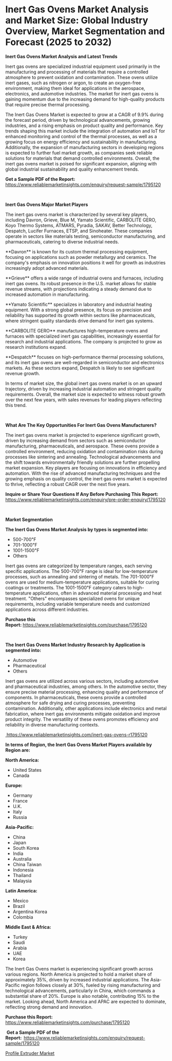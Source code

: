 <p><h1>Inert Gas Ovens Market Analysis and Market Size: Global Industry Overview, Market Segmentation and Forecast (2025 to 2032)</h1></p><p><strong>Inert Gas Ovens Market Analysis and Latest Trends</strong></p>
<p><p>Inert gas ovens are specialized industrial equipment used primarily in the manufacturing and processing of materials that require a controlled atmosphere to prevent oxidation and contamination. These ovens utilize inert gases, such as nitrogen or argon, to create an oxygen-free environment, making them ideal for applications in the aerospace, electronics, and automotive industries. The market for inert gas ovens is gaining momentum due to the increasing demand for high-quality products that require precise thermal processing.</p><p>The Inert Gas Ovens Market is expected to grow at a CAGR of 9.9% during the forecast period, driven by technological advancements, growing industries, and a rising emphasis on product quality and performance. Key trends shaping this market include the integration of automation and IoT for enhanced monitoring and control of the thermal processes, as well as a growing focus on energy efficiency and sustainability in manufacturing. Additionally, the expansion of manufacturing sectors in developing regions is expected to further fuel market growth, as companies seek reliable solutions for materials that demand controlled environments. Overall, the inert gas ovens market is poised for significant expansion, aligning with global industrial sustainability and quality enhancement trends.</p></p>
<p><strong>Get a Sample PDF of the Report:&nbsp;</strong> <a href="https://www.reliablemarketinsights.com/enquiry/request-sample/1795120?utm_campaign=2756&utm_medium=2&utm_source=Github&utm_content=ia&utm_term=10042025&utm_id=inert-gas-ovens">https://www.reliablemarketinsights.com/enquiry/request-sample/1795120</a></p>
<p>&nbsp;</p>
<p><strong>Inert Gas Ovens Major Market Players</strong></p>
<p><p>The inert gas ovens market is characterized by several key players, including Davron, Grieve, Blue M, Yamato Scientific, CARBOLITE GERO, Koyo Thermo Systems, ATMARS, Pyradia, SAKAV, Better Technology, Despatch, Lucifer Furnaces, ETSP, and Sinoheater. These companies operate in sectors like materials testing, semiconductor manufacturing, and pharmaceuticals, catering to diverse industrial needs.</p><p>**Davron** is known for its custom thermal processing equipment, focusing on applications such as powder metallurgy and ceramics. The company's emphasis on innovation positions it well for growth as industries increasingly adopt advanced materials.</p><p>**Grieve** offers a wide range of industrial ovens and furnaces, including inert gas ovens. Its robust presence in the U.S. market allows for stable revenue streams, with projections indicating a steady demand due to increased automation in manufacturing.</p><p>**Yamato Scientific** specializes in laboratory and industrial heating equipment. With a strong global presence, its focus on precision and reliability has supported its growth within sectors like pharmaceuticals, where stringent quality standards drive demand for inert gas systems.</p><p>**CARBOLITE GERO** manufactures high-temperature ovens and furnaces with specialized inert gas capabilities, increasingly essential for research and industrial applications. The company is projected to grow as research institutions expand.</p><p>**Despatch** focuses on high-performance thermal processing solutions, and its inert gas ovens are well-regarded in semiconductor and electronics markets. As these sectors expand, Despatch is likely to see significant revenue growth.</p><p>In terms of market size, the global inert gas ovens market is on an upward trajectory, driven by increasing industrial automation and stringent quality requirements. Overall, the market size is expected to witness robust growth over the next few years, with sales revenues for leading players reflecting this trend.</p></p>
<p>&nbsp;</p>
<p><strong>What Are The Key Opportunities For Inert Gas Ovens Manufacturers?</strong></p>
<p><p>The inert gas ovens market is projected to experience significant growth, driven by increasing demand from sectors such as semiconductor manufacturing, pharmaceuticals, and aerospace. These ovens provide a controlled environment, reducing oxidation and contamination risks during processes like sintering and annealing. Technological advancements and the shift towards environmentally friendly solutions are further propelling market expansion. Key players are focusing on innovations in efficiency and automation. With the rise of advanced manufacturing techniques and the growing emphasis on quality control, the inert gas ovens market is expected to thrive, reflecting a robust CAGR over the next five years.</p></p>
<p><strong>Inquire or Share Your Questions If Any Before Purchasing This Report:</strong> <a href="https://www.reliablemarketinsights.com/enquiry/pre-order-enquiry/1795120?utm_campaign=2756&utm_medium=2&utm_source=Github&utm_content=ia&utm_term=10042025&utm_id=inert-gas-ovens">https://www.reliablemarketinsights.com/enquiry/pre-order-enquiry/1795120</a></p>
<p>&nbsp;</p>
<p><strong>Market Segmentation</strong></p>
<p><strong>The Inert Gas Ovens Market Analysis by types is segmented into:</strong></p>
<p><ul><li>500-700℉</li><li>701-1000℉</li><li>1001-1500℉</li><li>Others</li></ul></p>
<p><p>Inert gas ovens are categorized by temperature ranges, each serving specific applications. The 500-700℉ range is ideal for low-temperature processes, such as annealing and sintering of metals. The 701-1000℉ ovens are used for medium-temperature applications, suitable for curing coatings or treatments. The 1001-1500℉ category caters to high-temperature applications, often in advanced material processing and heat treatment. "Others" encompasses specialized ovens for unique requirements, including variable temperature needs and customized applications across different industries.</p></p>
<p><strong>Purchase this Report:&nbsp;</strong><a href="https://www.reliablemarketinsights.com/purchase/1795120?utm_campaign=2756&utm_medium=2&utm_source=Github&utm_content=ia&utm_term=10042025&utm_id=inert-gas-ovens">https://www.reliablemarketinsights.com/purchase/1795120</a></p>
<p>&nbsp;</p>
<p><strong>The Inert Gas Ovens Market Industry Research by Application is segmented into:</strong></p>
<p><ul><li>Automotive</li><li>Pharmaceutical</li><li>Others</li></ul></p>
<p><p>Inert gas ovens are utilized across various sectors, including automotive and pharmaceutical industries, among others. In the automotive sector, they ensure precise material processing, enhancing quality and performance of components. In pharmaceuticals, these ovens provide a controlled atmosphere for safe drying and curing processes, preventing contamination. Additionally, other applications include electronics and metal fabrication, where inert gas environments mitigate oxidation and improve product integrity. The versatility of these ovens promotes efficiency and reliability in diverse manufacturing contexts.</p></p>
<p><a href="https://www.reliablemarketinsights.com/inert-gas-ovens-r1795120?utm_campaign=2756&utm_medium=2&utm_source=Github&utm_content=ia&utm_term=10042025&utm_id=inert-gas-ovens">&nbsp;https://www.reliablemarketinsights.com/inert-gas-ovens-r1795120</a></p>
<p><strong>In terms of Region, the Inert Gas Ovens Market Players available by Region are:</strong></p>
<p>
    <p> <strong> North America: </strong>
        <ul>
            <li>United States</li>
            <li>Canada</li>
        </ul>
        </p> 
    <p> <strong> Europe: </strong>
        <ul>
            <li>Germany</li>
            <li>France</li>
            <li>U.K.</li>
            <li>Italy</li>
            <li>Russia</li>
        </ul>
        </p> 
    <p> <strong> Asia-Pacific: </strong>
        <ul>
            <li>China</li>
            <li>Japan</li>
            <li>South Korea</li>
            <li>India</li>
            <li>Australia</li>
            <li>China Taiwan</li>
            <li>Indonesia</li>
            <li>Thailand</li>
            <li>Malaysia</li>
        </ul>
        </p> 
    <p> <strong> Latin America: </strong>
        <ul>
            <li>Mexico</li>
            <li>Brazil</li>
            <li>Argentina Korea</li>
            <li>Colombia</li>
        </ul>
        </p> 
    <p> <strong> Middle East & Africa: </strong>
        <ul>
            <li>Turkey</li>
            <li>Saudi</li>
            <li>Arabia</li>
            <li>UAE</li>
            <li>Korea</li>
        </ul>
    </p>
    </p>
<p><p>The Inert Gas Ovens market is experiencing significant growth across various regions. North America is projected to hold a market share of approximately 35%, driven by increased industrial applications. The Asia-Pacific region follows closely at 30%, fueled by rising manufacturing and technological advancements, particularly in China, which commands a substantial share of 20%. Europe is also notable, contributing 15% to the market. Looking ahead, North America and APAC are expected to dominate, reflecting strong demand and innovation.</p></p>
<p><strong>Purchase this Report: </strong><a href="https://www.reliablemarketinsights.com/purchase/1795120?utm_campaign=2756&utm_medium=2&utm_source=Github&utm_content=ia&utm_term=10042025&utm_id=inert-gas-ovens">https://www.reliablemarketinsights.com/purchase/1795120</a></p>
<p>&nbsp;<strong>Get a Sample PDF of the Report:&nbsp;&nbsp;</strong><a href="https://www.reliablemarketinsights.com/enquiry/request-sample/1795120?utm_campaign=2756&utm_medium=2&utm_source=Github&utm_content=ia&utm_term=10042025&utm_id=inert-gas-ovens">https://www.reliablemarketinsights.com/enquiry/request-sample/1795120</a></p>
<p><strong></strong></p>
<p><p><a href="https://github.com/tornapruttuz/Market-Research-Report-List-1/blob/main/profile-extruder-market.md?utm_campaign=2756&utm_medium=2&utm_source=Github&utm_content=ia&utm_term=10042025&utm_id=inert-gas-ovens">Profile Extruder Market</a></p></p>